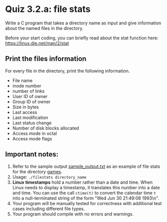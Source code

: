 # Quiz 3.2.a: file stats

Write a C program that takes a directory name as input and give information about the named files in the directory.

Before your start coding, you can briefly read about the stat function here: https://linux.die.net/man/2/stat

## Print the files information
For every file in the directory, print the following information.

- File name
- inode number
- number of links
- User ID of owner
- Group ID of owner
- Size in bytes
- Last access
- Last modification
- Last status change
- Number of disk blocks allocated
- Access mode in octal
- Access mode flags

## Important notes:
1. Refer to the sample output [sample_output.txt](sample_output.txt) as an example of file stats for the directory [games](games).
1. Usage: `./filestats directory_name`
1. **Linux timestamps** hold a number rather than a date and time. When Linux needs to display a timestamp, it translates this number into a date and time. You can use the call `ctime(t)` to convert the calendar time `t` into a null-terminated string of the form "Wed Jun 30 21:49:08 1993\n".
1. Your program will be manually tested for correctness with additional test cases including different file types.
1. Your program should compile with no errors and warnings.
